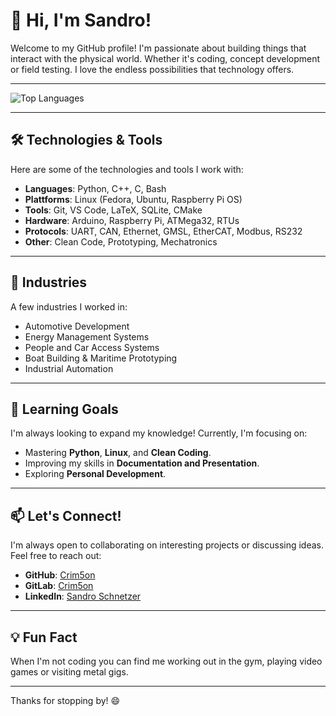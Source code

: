 # 👋 Hi, I'm Sandro!  

Welcome to my GitHub profile! I'm passionate about building things that interact with the physical world. Whether it's coding, concept development or field testing. I love the endless possibilities that technology offers.  

---

![Top Languages](https://github-readme-stats.vercel.app/api/top-langs/?username=Crim5on&layout=compact&theme=dark)  

---

## 🛠️ Technologies & Tools  

Here are some of the technologies and tools I work with:  

- **Languages**: Python, C++, C, Bash
- **Plattforms**: Linux (Fedora, Ubuntu, Raspberry Pi OS)
- **Tools**: Git, VS Code, LaTeX, SQLite, CMake  
- **Hardware**: Arduino, Raspberry Pi, ATMega32, RTUs
- **Protocols**: UART, CAN, Ethernet, GMSL, EtherCAT, Modbus, RS232
- **Other**: Clean Code, Prototyping, Mechatronics

---

## 🔭 Industries

A few industries I worked in:  

- Automotive Development
- Energy Management Systems
- People and Car Access Systems
- Boat Building & Maritime Prototyping
- Industrial Automation
  
---

## 🌱 Learning Goals  

I'm always looking to expand my knowledge! Currently, I'm focusing on:  

- Mastering **Python**, **Linux**, and **Clean Coding**.
- Improving my skills in **Documentation and Presentation**.
- Exploring **Personal Development**.  

---

## 📫 Let's Connect!  

I'm always open to collaborating on interesting projects or discussing ideas. Feel free to reach out:  

- **GitHub**: [Crim5on](https://github.com/Crim5on)  
- **GitLab**: [Crim5on](https://gitlab.com/Crim5on) 
- **LinkedIn**: [Sandro Schnetzer](https://www.linkedin.com/in/sandroschnetzer/)  

---

## 💡 Fun Fact  

When I'm not coding you can find me working out in the gym, playing video games or visiting metal gigs.  

---

Thanks for stopping by! 😄  
